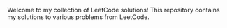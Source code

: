 Welcome to my collection of LeetCode solutions! This repository contains my solutions to various problems from LeetCode. 
